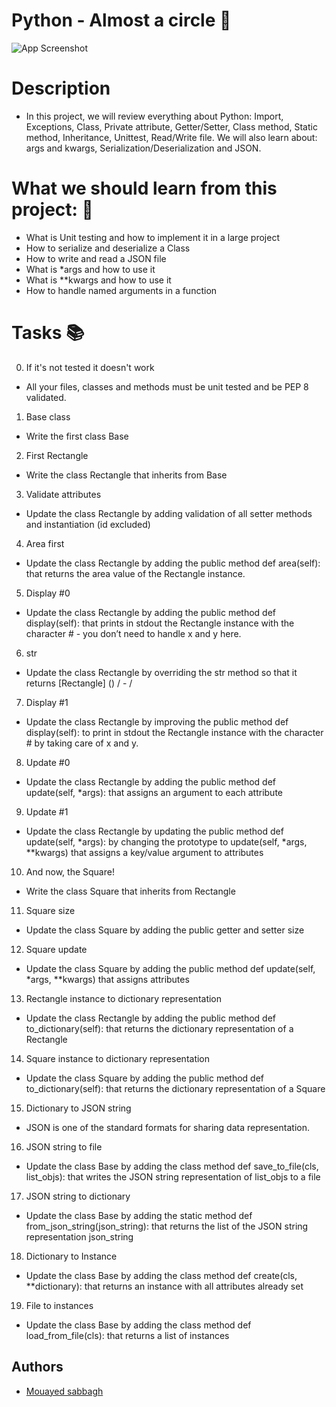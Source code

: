 # Python - Almost a circle 🐍


![App Screenshot](https://camo.githubusercontent.com/53e388ccefde9c9b8cf54cac98852e1000a2b2a861a10fe8c755ffe1ffe0fd64/68747470733a2f2f6170706c792e686f6c626572746f6e7363686f6f6c2e636f6d2f686f6c626572746f6e2d6c6f676f2e706e67)



# Description 
- In this project, we will review everything about Python: Import, Exceptions, Class, Private attribute, Getter/Setter, Class method, Static method, Inheritance, Unittest, Read/Write file. We will also learn about: args and kwargs, Serialization/Deserialization and JSON.
# What we should learn from this project: 📑
- What is Unit testing and how to implement it in a large project
- How to serialize and deserialize a Class
- How to write and read a JSON file
- What is *args and how to use it
- What is **kwargs and how to use it
- How to handle named arguments in a function
# Tasks 📚
0. If it's not tested it doesn't work

- All your files, classes and methods must be unit tested and be PEP 8 validated.
1. Base class

- Write the first class Base
2. First Rectangle

- Write the class Rectangle that inherits from Base
3. Validate attributes

- Update the class Rectangle by adding validation of all setter methods and instantiation (id excluded)
4. Area first

- Update the class Rectangle by adding the public method def area(self): that returns the area value of the Rectangle instance.
5. Display #0

- Update the class Rectangle by adding the public method def display(self): that prints in stdout the Rectangle instance with the character # - you don’t need to handle x and y here.
6. str

- Update the class Rectangle by overriding the str method so that it returns [Rectangle] () / - /
7. Display #1

- Update the class Rectangle by improving the public method def display(self): to print in stdout the Rectangle instance with the character # by taking care of x and y.
8. Update #0

- Update the class Rectangle by adding the public method def update(self, *args): that assigns an argument to each attribute
9. Update #1

- Update the class Rectangle by updating the public method def update(self, *args): by changing the prototype to update(self, *args, **kwargs) that assigns a key/value argument to attributes
10. And now, the Square!

- Write the class Square that inherits from Rectangle
11. Square size

- Update the class Square by adding the public getter and setter size
12. Square update

- Update the class Square by adding the public method def update(self, *args, **kwargs) that assigns attributes
13. Rectangle instance to dictionary representation

- Update the class Rectangle by adding the public method def to_dictionary(self): that returns the dictionary representation of a Rectangle
14. Square instance to dictionary representation

- Update the class Square by adding the public method def to_dictionary(self): that returns the dictionary representation of a Square
15. Dictionary to JSON string

- JSON is one of the standard formats for sharing data representation.
16. JSON string to file

- Update the class Base by adding the class method def save_to_file(cls, list_objs): that writes the JSON string representation of list_objs to a file
17. JSON string to dictionary

- Update the class Base by adding the static method def from_json_string(json_string): that returns the list of the JSON string representation json_string
18. Dictionary to Instance

- Update the class Base by adding the class method def create(cls, **dictionary): that returns an instance with all attributes already set
19. File to instances

- Update the class Base by adding the class method def load_from_file(cls): that returns a list of instances
## Authors

- [Mouayed sabbagh](https://github.com/MOUAYEDSB)